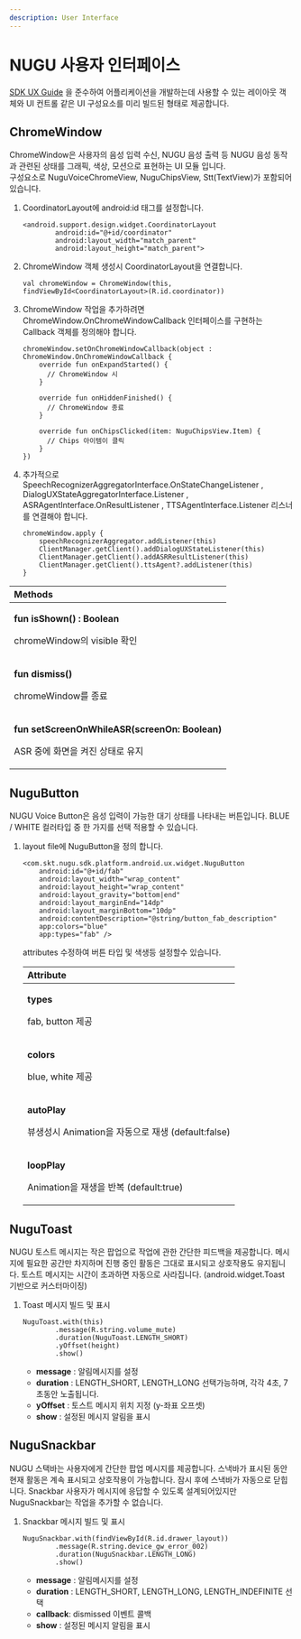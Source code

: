 ```yaml
---
description: User Interface
---
```


# NUGU 사용자 인터페이스

[SDK UX Guide](../../sdk-design-guide/voice-chrome.md) 을 준수하여 어플리케이션을 개발하는데 사용할 수 있는 레이아웃 객체와 UI 컨트롤 같은 UI 구성요소를 미리 빌드된 형태로 제공합니다.

## ChromeWindow

ChromeWindow은 사용자의 음성 입력 수신, NUGU 음성 출력 등 NUGU 음성 동작과 관련된 상태를 그래픽, 색상, 모션으로 표현하는 UI 모듈 입니다.   
구성요소로 NuguVoiceChromeView, NuguChipsView, Stt\(TextView\)가 포함되어있습니다.

1. CoordinatorLayout에 android:id 태그를 설정합니다.

   ```text
   <android.support.design.widget.CoordinatorLayout
           android:id="@+id/coordinator"
           android:layout_width="match_parent"
           android:layout_height="match_parent">
   ```

2. ChromeWindow 객체 생성시 CoordinatorLayout을 연결합니다.

   ```text
   val chromeWindow = ChromeWindow(this, findViewById<CoordinatorLayout>(R.id.coordinator))
   ```

3. ChromeWindow 작업을 추가하려면 ChromeWindow.OnChromeWindowCallback 인터페이스를 구현하는 Callback 객체를 정의해야 합니다.

   ```text
   chromeWindow.setOnChromeWindowCallback(object : ChromeWindow.OnChromeWindowCallback {
       override fun onExpandStarted() {
         // ChromeWindow 시
       }

       override fun onHiddenFinished() {
         // ChromeWindow 종료
       }

       override fun onChipsClicked(item: NuguChipsView.Item) {
         // Chips 아이템이 클릭
       }
   })
   ```

4. 추가적으로  SpeechRecognizerAggregatorInterface.OnStateChangeListener , DialogUXStateAggregatorInterface.Listener , ASRAgentInterface.OnResultListener , TTSAgentInterface.Listener 리스너를 연결해야 합니다.

   ```text
   chromeWindow.apply {
       speechRecognizerAggregator.addListener(this)
       ClientManager.getClient().addDialogUXStateListener(this)
       ClientManager.getClient().addASRResultListener(this)
       ClientManager.getClient().ttsAgent?.addListener(this)
   } 
   ```

<table>
  <thead>
    <tr>
      <th style="text-align:left"><b>Methods</b>
      </th>
    </tr>
  </thead>
  <tbody>
    <tr>
      <td style="text-align:left">
        <p><b>fun isShown() : Boolean</b>
        </p>
        <p>chromeWindow&#xC758; visible &#xD655;&#xC778;</p>
      </td>
    </tr>
    <tr>
      <td style="text-align:left">
        <p><b>fun dismiss()</b>
        </p>
        <p>chromeWindow&#xB97C; &#xC885;&#xB8CC;</p>
      </td>
    </tr>
    <tr>
      <td style="text-align:left">
        <p><b>fun setScreenOnWhileASR(screenOn: Boolean)</b>
        </p>
        <p>ASR &#xC911;&#xC5D0; &#xD654;&#xBA74;&#xC744; &#xCF1C;&#xC9C4; &#xC0C1;&#xD0DC;&#xB85C;
          &#xC720;&#xC9C0;</p>
      </td>
    </tr>
  </tbody>
</table>

##  NuguButton

NUGU Voice Button은 음성 입력이 가능한 대기 상태를 나타내는 버튼입니다. BLUE / WHITE 컬러타입 중 한 가지를 선택 적용할 수 있습니다.

1. layout file에 NuguButton을 정의 합니다.

   ```text
   <com.skt.nugu.sdk.platform.android.ux.widget.NuguButton
       android:id="@+id/fab"
       android:layout_width="wrap_content"
       android:layout_height="wrap_content"
       android:layout_gravity="bottom|end"
       android:layout_marginEnd="14dp"
       android:layout_marginBottom="10dp"
       android:contentDescription="@string/button_fab_description"
       app:colors="blue"
       app:types="fab" />
   ```

   attributes 수정하여 버튼 타입 및 색생등 설정할수 있습니다.

   <table>
     <thead>
       <tr>
         <th style="text-align:left">Attribute</th>
       </tr>
     </thead>
     <tbody>
       <tr>
         <td style="text-align:left">
           <p><b>types</b>
           </p>
           <p>fab, button &#xC81C;&#xACF5;</p>
         </td>
       </tr>
       <tr>
         <td style="text-align:left">
           <p><b>colors</b>
           </p>
           <p>blue, white &#xC81C;&#xACF5;</p>
         </td>
       </tr>
       <tr>
         <td style="text-align:left">
           <p><b>autoPlay</b>
           </p>
           <p>&#xBDF0;&#xC0DD;&#xC131;&#xC2DC; Animation&#xC744; &#xC790;&#xB3D9;&#xC73C;&#xB85C;
             &#xC7AC;&#xC0DD; (default:false)</p>
         </td>
       </tr>
       <tr>
         <td style="text-align:left">
           <p><b>loopPlay</b>
           </p>
           <p>Animation&#xC744; &#xC7AC;&#xC0DD;&#xC744; &#xBC18;&#xBCF5; (default:true)</p>
         </td>
       </tr>
     </tbody>
   </table>

## NuguToast

NUGU 토스트 메시지는 작은 팝업으로 작업에 관한 간단한 피드백을 제공합니다. 메시지에 필요한 공간만 차지하며 진행 중인 활동은 그대로 표시되고 상호작용도 유지됩니다. 토스트 메시지는 시간이 초과하면 자동으로 사라집니다. \(android.widget.Toast 기반으로 커스터마이징\)

1. Toast 메시지 빌드 및 표시

   ```text
   NuguToast.with(this)
           .message(R.string.volume_mute)
           .duration(NuguToast.LENGTH_SHORT)
           .yOffset(height)
           .show()
   ```

   * **message** : 알림메시지를 설정 
   * **duration** : LENGTH\_SHORT, LENGTH\_LONG 선택가능하며, 각각 4초, 7초동안 노출됩니다.
   * **yOffset** : 토스트 메시지 위치 지정 \(y-좌표 오프셋\)
   * **show** : 설정된 메시지 알림을 표시

## NuguSnackbar

NUGU 스택바는 사용자에게 간단한 팝업 메시지를 제공합니다. 스낵바가 표시된 동안 현재 활동은 계속 표시되고 상호작용이 가능합니다. 잠시 후에 스낵바가 자동으로 닫힙니다. Snackbar 사용자가 메시지에 응답할 수 있도록 설계되어있지만 NuguSnackbar는 작업을 추가할 수 없습니다. 

1. Snackbar 메시지 빌드 및 표시

   ```text
   NuguSnackbar.with(findViewById(R.id.drawer_layout))   
           .message(R.string.device_gw_error_002)
           .duration(NuguSnackbar.LENGTH_LONG)
           .show()
   ```

   * **message** : 알림메시지를 설정
   * **duration** : LENGTH\_SHORT, LENGTH\_LONG, LENGTH\_INDEFINITE 선택
   * **callback**: dismissed 이벤트 콜백
   * **show** : 설정된 메시지 알림을 표시

